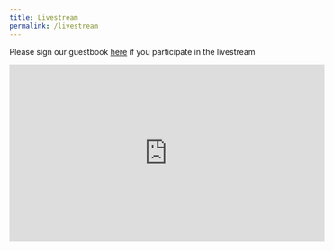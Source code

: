 ```yaml
---
title: Livestream
permalink: /livestream
---
```


Please sign our guestbook [here](/guestbook) if you participate in the livestream

<div class="livestream">
<iframe width="560" height="315" src="https://www.youtube.com/embed/RHBxvp4vLbg" frameborder="0" allow="accelerometer; autoplay; encrypted-media; gyroscope; picture-in-picture" allowfullscreen></iframe>
</div>